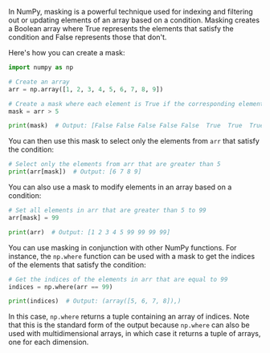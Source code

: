 In NumPy, masking is a powerful technique used for indexing and filtering out or updating elements of an array based on a condition. Masking creates a Boolean array where True represents the elements that satisfy the condition and False represents those that don't.

Here's how you can create a mask:

```python
import numpy as np

# Create an array
arr = np.array([1, 2, 3, 4, 5, 6, 7, 8, 9])

# Create a mask where each element is True if the corresponding element in arr is greater than 5
mask = arr > 5

print(mask)  # Output: [False False False False False  True  True  True  True]
```

You can then use this mask to select only the elements from `arr` that satisfy the condition:

```python
# Select only the elements from arr that are greater than 5
print(arr[mask])  # Output: [6 7 8 9]
```

You can also use a mask to modify elements in an array based on a condition:

```python
# Set all elements in arr that are greater than 5 to 99
arr[mask] = 99

print(arr)  # Output: [1 2 3 4 5 99 99 99 99]
```

You can use masking in conjunction with other NumPy functions. For instance, the `np.where` function can be used with a mask to get the indices of the elements that satisfy the condition:

```python
# Get the indices of the elements in arr that are equal to 99
indices = np.where(arr == 99)

print(indices)  # Output: (array([5, 6, 7, 8]),)
```

In this case, `np.where` returns a tuple containing an array of indices. Note that this is the standard form of the output because `np.where` can also be used with multidimensional arrays, in which case it returns a tuple of arrays, one for each dimension.
